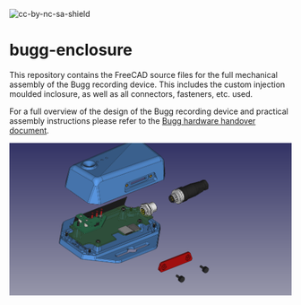 ![cc-by-nc-sa-shield](https://img.shields.io/badge/License-CC%20BY--NC--SA%204.0-lightgrey.svg)

# bugg-enclosure

This repository contains the FreeCAD source files for the full mechanical assembly of the Bugg recording device. This includes the custom injection moulded inclosure, as well as all connectors, fasteners, etc. used.

For a full overview of the design of the Bugg recording device and practical assembly instructions please refer to the [Bugg hardware handover document](https://raw.githubusercontent.com/bugg-resources/bugg-handover/master/bugg-handover.pdf?token=GHSAT0AAAAAABSRG7B7T6BEZWMJQBPE7FNYYSNI6KQ).

![Bugg exploded view](https://raw.githubusercontent.com/bugg-resources/bugg-handover/master/img/scene-v1.0-2.png?raw=true)
